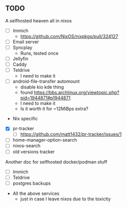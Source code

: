 ## TODO

A selfhosted heaven all in nixos

- [ ] Immich
  - https://github.com/NixOS/nixpkgs/pull/324127
- [ ] Email server
- [ ] Syncplay
  - Runs, tested once
- [ ] Jellyfin
- [ ] Caddy
- [ ] Teldrive
  - I need to make it
- [ ] android-file-transfer automount
  - disable kio kde thing
  - found https://bbs.archlinux.org/viewtopic.php?pid=1944871#p1944871
  - I need to make it
  - Is it worth it for ~12MiBps extra?

- Nix specific
- [x] pr-tracker
  - [ ] https://github.com/matt1432/pr-tracker/issues/1
- [ ] home-manager-option-search
- [ ] nixos-search
- [ ] old versions tracker

Another doc for selfhosted docker/podman stuff

- [ ] Immich
- [ ] Teldrive
- [ ] postgres backups

- All the above services
  - just in case I leave nixos due to the toxicity
